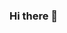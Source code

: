### Hi there 👋

<!--
**AryanSharma21/AryanSharma21** is a ✨ _special_ ✨ repository because its `README.md` (this file) appears on your GitHub profile.

Here are some ideas to get you started:

- 🔭 I’m currently working on ...
- 🌱 I’m currently learning ...
- 👯 I’m looking to collaborate on ...
- 🤔 I’m looking for help with ...
- 💬 Ask me about ...
- 📫 How to reach me: ...
- 😄 Pronouns: ...
- ⚡ Fun fact: ...![giphy](https://user-images.githubusercontent.com/78106056/185365312-1001b570-1d05-4189-8aed-0904d7be972d.gif)

-->
